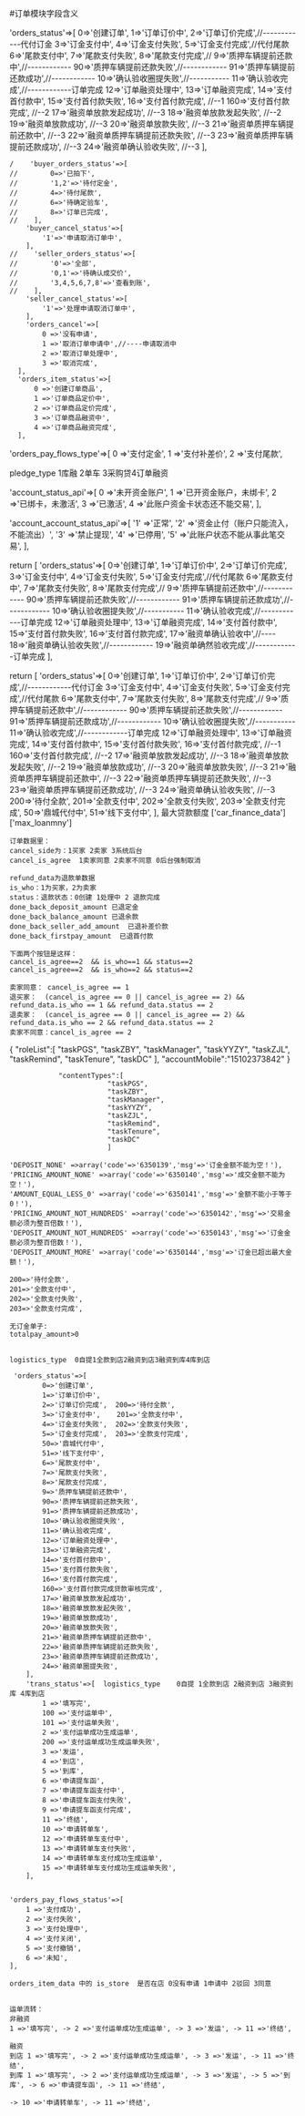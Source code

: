 #订单模块字段含义

'orders_status'=>[
        0=>'创建订单',
        1=>'订单订价中',
        2=>'订单订价完成',//------------代付订金
        3=>'订金支付中',
        4=>'订金支付失败',
        5=>'订金支付完成',//代付尾款
        6=>'尾款支付中',
        7=>'尾款支付失败',
        8=>'尾款支付完成',//
        9=>'质押车辆提前还款中',//------------
        90=>'质押车辆提前还款失败',//------------
        91=>'质押车辆提前还款成功',//------------
        10=>'确认验收圈提失败',//-----------
        11=>'确认验收完成',//------------订单完成
        12=>'订单融资处理中',
        13=>'订单融资完成',
        14=>'支付首付款中',
        15=>'支付首付款失败',
        16=>'支付首付款完成',            //--1
        160=>'支付首付款完成',           //--2
        17=>'融资单放款发起成功',        //--3
        18=>'融资单放款发起失败',        //--2
        19=>'融资单放款成功',            //--3
        20=>'融资单放款失败',            //--3
        21=>'融资单质押车辆提前还款中',    //--3
        22=>'融资单质押车辆提前还款失败',  //--3
        23=>'融资单质押车辆提前还款成功',  //--3
        24=>'融资单确认验收失败',         //--3
    ],



    /    'buyer_orders_status'=>[
    //        0=>'已拍下',
    //        '1,2'=>'待付定金',
    //        4=>'待付尾款',
    //        6=>'待确定验车',
    //        8=>'订单已完成',
    //    ],
        'buyer_cancel_status'=>[
            '1'=>'申请取消订单中',
        ],
    //    'seller_orders_status'=>[
    //        '0'=>'全部',
    //        '0,1'=>'待确认成交价',
    //        '3,4,5,6,7,8'=>'查看到账',
    //    ],
        'seller_cancel_status'=>[
            '1'=>'处理申请取消订单中',
        ],
        'orders_cancel'=>[
            0 =>'没有申请',
            1 =>'取消订单申请中',//----申请取消中
            2 =>'取消订单处理中',
            3 =>'取消完成',
      ],
      'orders_item_status'=>[
          0 =>'创建订单商品',
          1 =>'订单商品定价中',
          2 =>'订单商品定价完成',
          3 =>'订单商品融资中',
          4 =>'订单商品融资完成',
      ],

  'orders_pay_flows_type'=>[
      0 =>'支付定金',
      1 =>'支付补差价',
      2 =>'支付尾款',


pledge_type   1库融 2单车 3采购贷4订单融资

'account_status_api'=>[
      0 =>'未开资金账户',
      1 =>'已开资金账户，未绑卡',
      2 =>'已绑卡，未激活',
      3 =>'已激活',
      4 =>'此账户资金卡状态还不能交易',
  ],

'account_account_status_api'=>[
      '1' =>'正常',
      '2' =>'资金止付（账户只能流入，不能流出）',
      '3' =>'禁止提现',
      '4' =>'已停用',
      '5' =>'此账户状态不能从事此笔交易',
  ],


return [
     'orders_status'=>[
         0=>'创建订单',
         1=>'订单订价中',
         2=>'订单订价完成',
         3=>'订金支付中',
         4=>'订金支付失败',
         5=>'订金支付完成',//代付尾款
         6=>'尾款支付中',
         7=>'尾款支付失败',
         8=>'尾款支付完成',//
         9=>'质押车辆提前还款中',//------------
         90=>'质押车辆提前还款失败',//------------
         91=>'质押车辆提前还款成功',//------------
         10=>'确认验收圈提失败',//-----------
         11=>'确认验收完成',//------------订单完成
         12=>'订单融资处理中',
         13=>'订单融资完成',
         14=>'支付首付款中',
         15=>'支付首付款失败',
         16=>'支付首付款完成',
         17=>'融资单确认验收中',//----
         18=>'融资单确认验收失败',//------------
         19=>'融资单确然验收完成',//------------订单完成
     ],

return [
    'orders_status'=>[
        0=>'创建订单',
        1=>'订单订价中',
        2=>'订单订价完成',//------------代付订金
        3=>'订金支付中',
        4=>'订金支付失败',
        5=>'订金支付完成',//代付尾款
        6=>'尾款支付中',
        7=>'尾款支付失败',
        8=>'尾款支付完成',//
        9=>'质押车辆提前还款中',//------------
        90=>'质押车辆提前还款失败',//------------
        91=>'质押车辆提前还款成功',//------------
        10=>'确认验收圈提失败',//-----------
        11=>'确认验收完成',//------------订单完成
        12=>'订单融资处理中',
        13=>'订单融资完成',
        14=>'支付首付款中',
        15=>'支付首付款失败',
        16=>'支付首付款完成',            //--1
        160=>'支付首付款完成',           //--2
        17=>'融资单放款发起成功',        //--3
        18=>'融资单放款发起失败',        //--2
        19=>'融资单放款成功',            //--3
        20=>'融资单放款失败',            //--3
        21=>'融资单质押车辆提前还款中',    //--3
        22=>'融资单质押车辆提前还款失败',  //--3
        23=>'融资单质押车辆提前还款成功',  //--3
        24=>'融资单确认验收失败',         //--3
        200=>'待付全款',
        201=>'全款支付中',
        202=>'全款支付失败',
        203=>'全款支付完成',
        50=>'鼎城代付中',
        51=>'线下支付中',
    ],
最大贷款额度  ['car_finance_data']['max_loanmny']


    订单数据里：
    cancel_side为：1买家 2卖家 3系统后台
    cancel_is_agree  1卖家同意 2卖家不同意 0后台强制取消

    refund_data为退款单数据
    is_who：1为买家，2为卖家
    status：退款状态：0创建 1处理中 2 退款完成
    done_back_deposit_amount 已退定金
    done_back_balance_amount 已退余款
    done_back_seller_add_amount  已退补差价款
    done_back_firstpay_amount  已退首付款

    下面两个按钮是这样：
    cancel_is_agree==2  && is_who==1 && status==2
    cancel_is_agree==2  && is_who==2 && status==2

    卖家同意： cancel_is_agree == 1
    退买家：  (cancel_is_agree == 0 || cancel_is_agree == 2) && refund_data.is_who == 1 && refund_data.status == 2
    退卖家：  (cancel_is_agree == 0 || cancel_is_agree == 2) && refund_data.is_who == 2 && refund_data.status == 2
    卖家不同意：cancel_is_agree == 2

   {
       "roleList":[
           "taskPGS",
           "taskZBY",
           "taskManager",
           "taskYYZY",
           "taskZJL",
           "taskRemind",
           "taskTenure",
           "taskDC"
       ],
       "accountMobile":"15102373842"
   }

                "contentTypes":[
                            "taskPGS",
                            "taskZBY",
                            "taskManager",
                            "taskYYZY",
                            "taskZJL",
                            "taskRemind",
                            "taskTenure",
                            "taskDC"
                            ]

    'DEPOSIT_NONE' =>array('code'=>'6350139','msg'=>'订金金额不能为空！'),
    'PRICING_AMOUNT_NONE' =>array('code'=>'6350140','msg'=>'成交金额不能为空！'),
    'AMOUNT_EQUAL_LESS_0' =>array('code'=>'6350141','msg'=>'金额不能小于等于0！'),
    'PRICING_AMOUNT_NOT_HUNDREDS' =>array('code'=>'6350142','msg'=>'交易金额必须为整百倍数！'),
    'DEPOSIT_AMOUNT_NOT_HUNDREDS' =>array('code'=>'6350143','msg'=>'订金金额必须为整百倍数！'),
    'DEPOSIT_AMOUNT_MORE' =>array('code'=>'6350144','msg'=>'订金已超出最大金额！'),

    200=>'待付全款',
    201=>'全款支付中',
    202=>'全款支付失败',
    203=>'全款支付完成',

    无订金单子:
    totalpay_amount>0


    logistics_type  0自提1全款到店2融资到店3融资到库4库到店

     'orders_status'=>[
            0=>'创建订单',
            1=>'订单订价中',
            2=>'订单订价完成',  200=>'待付全款',
            3=>'订金支付中',    201=>'全款支付中',
            4=>'订金支付失败',  202=>'全款支付失败',
            5=>'订金支付完成',  203=>'全款支付完成',
            50=>'鼎城代付中',
            51=>'线下支付中',
            6=>'尾款支付中',
            7=>'尾款支付失败',
            8=>'尾款支付完成',
            9=>'质押车辆提前还款中',
            90=>'质押车辆提前还款失败',
            91=>'质押车辆提前还款成功',
            10=>'确认验收圈提失败',
            11=>'确认验收完成',
            12=>'订单融资处理中',
            13=>'订单融资完成',
            14=>'支付首付款中',
            15=>'支付首付款失败',
            16=>'支付首付款完成',
            160=>'支付首付款完成贷款审核完成',
            17=>'融资单放款发起成功',
            18=>'融资单放款发起失败',
            19=>'融资单放款成功',
            20=>'融资单放款失败',
            21=>'融资单质押车辆提前还款中',
            22=>'融资单质押车辆提前还款失败',
            23=>'融资单质押车辆提前还款成功',
            24=>'融资单圈提失败',
        ],
        'trans_status'=>[  logistics_type    0自提 1全款到店 2融资到店 3融资到库 4库到店
            1 =>'填写完',
            100 =>'支付运单中',
            101 =>'支付运单失败',
            2 =>'支付运单成功生成运单',
            200 =>'支付运单成功生成运单失败',
            3 =>'发运',
            4 =>'到店',
            5 =>'到库',
            6 =>'申请提车函',
            7 =>'申请提车函支付中',
            8 =>'申请提车函支付失败',
            9 =>'申请提车函支付完成',
            11 =>'终结',
            10 =>'申请转单车',
            12 =>'申请转单车支付中',
            13 =>'申请转单车支付失败',
            14 =>'申请转单车支付成功生成运单',
            15 =>'申请转单车支付成功生成运单失败',
        ],


    'orders_pay_flows_status'=>[
        1 =>'支付成功',
        2 =>'支付失败',
        3 =>'支付处理中',
        4 =>'支付关闭',
        5 =>'支付撤销',
        6 =>'未知',
    ],

    orders_item_data 中的 is_store  是否在店 0没有申请 1申请中 2驳回 3同意


    运单流转：
    非融资
    1 =>'填写完', -> 2 =>'支付运单成功生成运单', -> 3 =>'发运', -> 11 =>'终结',

    融资
    到店 1 =>'填写完', -> 2 =>'支付运单成功生成运单', -> 3 =>'发运', -> 11 =>'终结',
    到库 1 =>'填写完', -> 2 =>'支付运单成功生成运单', -> 3 =>'发运', -> 5 =>'到库', -> 6 =>'申请提车函', -> 11 =>'终结',
                                                                               -> 10 =>'申请转单车', -> 11 =>'终结',